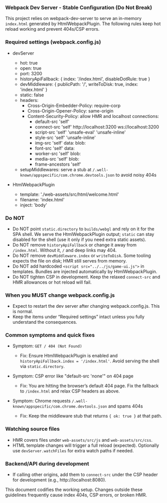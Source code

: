 ### Webpack Dev Server - Stable Configuration (Do Not Break)

This project relies on webpack-dev-server to serve an in-memory `index.html` generated by HtmlWebpackPlugin. The following rules keep hot reload working and prevent 404s/CSP errors.

### Required settings (webpack.config.js)

- devServer
  - hot: true
  - open: true
  - port: 3200
  - historyApiFallback: { index: '/index.html', disableDotRule: true }
  - devMiddleware: { publicPath: '/', writeToDisk: true, index: 'index.html' }
  - static: false
  - headers:
    - Cross-Origin-Embedder-Policy: require-corp
    - Cross-Origin-Opener-Policy: same-origin
    - Content-Security-Policy: allow HMR and localhost connections:
      - default-src 'self'
      - connect-src 'self' http://localhost:3200 ws://localhost:3200
      - script-src 'self' 'unsafe-eval' 'unsafe-inline'
      - style-src 'self' 'unsafe-inline'
      - img-src 'self' data: blob:
      - font-src 'self' data:
      - worker-src 'self' blob:
      - media-src 'self' blob:
      - frame-ancestors 'self'
  - setupMiddlewares: serve a stub at `/.well-known/appspecific/com.chrome.devtools.json` to avoid noisy 404s

- HtmlWebpackPlugin
  - template: './web-assets/src/html/welcome.html'
  - filename: 'index.html'
  - inject: 'body'

### Do NOT

- Do NOT point `static.directory` to `builds/webgl` and rely on it for the SPA shell. We serve the HtmlWebpackPlugin output; `static` can stay disabled for the shell (use it only if you need extra static assets).
- Do NOT remove `historyApiFallback` or change it away from `/index.html`. Without it, `/` and deep links may 404.
- Do NOT remove `devMiddleware.index` or `writeToDisk`. Some tooling expects the file on disk; HMR still serves from memory.
- Do NOT add hardcoded `<script src="../../js/game-ui.js">` in templates. Bundles are injected automatically by HtmlWebpackPlugin.
- Do NOT tighten CSP in development. Keep the relaxed `connect-src` and HMR allowances or hot reload will fail.

### When you MUST change webpack.config.js

- Expect to restart the dev server after changing webpack.config.js. This is normal.
- Keep the items under “Required settings” intact unless you fully understand the consequences.

### Common symptoms and quick fixes

- Symptom: `GET / 404 (Not Found)`
  - Fix: Ensure HtmlWebpackPlugin is enabled and `historyApiFallback.index = '/index.html'`. Avoid serving the shell via `static.directory`.

- Symptom: CSP error like "default-src 'none'" on 404 page
  - Fix: You are hitting the browser’s default 404 page. Fix the fallback to `/index.html` and relax CSP headers as above.

- Symptom: Chrome requests `/.well-known/appspecific/com.chrome.devtools.json` and spams 404s
  - Fix: Keep the middleware stub that returns `{ ok: true }` at that path.

### Watching source files

- HMR covers files under `web-assets/src/js` and `web-assets/src/css`.
- HTML template changes will trigger a full reload (expected). Optionally use `devServer.watchFiles` for extra watch paths if needed.

### Backend/API during development

- If calling other origins, add them to `connect-src` under the CSP header for development (e.g., http://localhost:8080).

This document codifies the working setup. Changes outside these guidelines frequently cause index 404s, CSP errors, or broken HMR.


